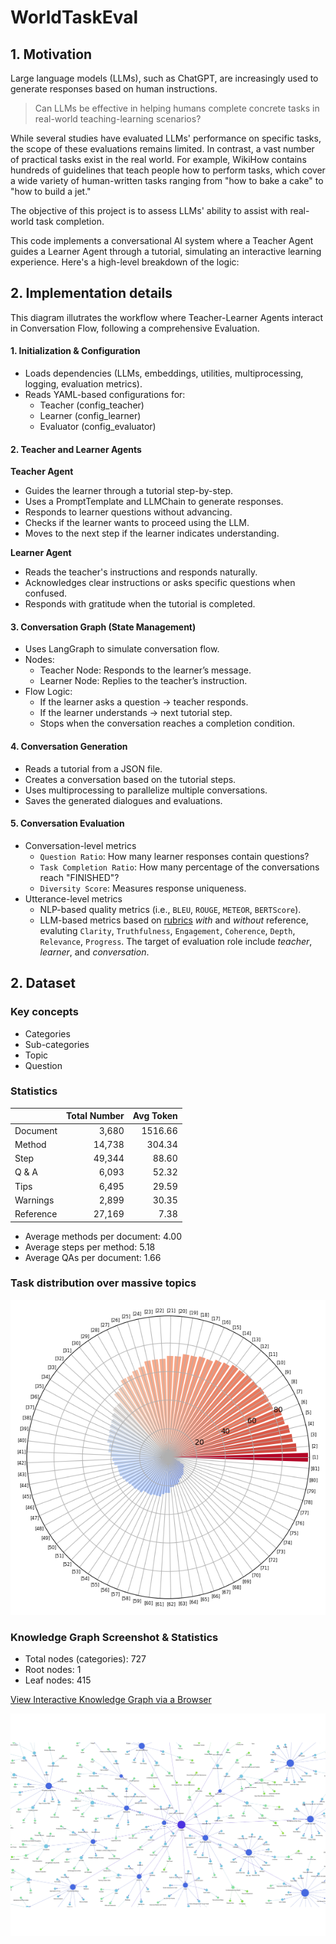 # WorldTaskEval
## 1. Motivation
Large language models (LLMs), such as ChatGPT, are increasingly used to generate responses based on human instructions. 

> Can LLMs be effective in helping humans complete concrete tasks in real-world teaching-learning scenarios?

While several studies have evaluated LLMs' performance on specific tasks, the scope of these evaluations remains limited. In contrast, a vast number of practical tasks exist in the real world. For example, WikiHow contains hundreds of guidelines that teach people how to perform tasks, which cover  a wide variety of human-written tasks ranging from "how to bake a cake" to "how to build a jet." 

The objective of this project is to assess LLMs' ability to assist with real-world task completion.

This code implements a conversational AI system where a Teacher Agent guides a Learner Agent through a tutorial, simulating an interactive learning experience. Here's a high-level breakdown of the logic:

## 2. Implementation details 

This diagram illutrates the workflow where Teacher-Learner Agents interact in Conversation Flow, following a comprehensive Evaluation. 

#### 1. Initialization & Configuration
- Loads dependencies (LLMs, embeddings, utilities, multiprocessing, logging, evaluation metrics).
- Reads YAML-based configurations for:
    - Teacher (config_teacher)
    - Learner (config_learner)
    - Evaluator (config_evaluator)

#### 2. Teacher and Learner Agents
**Teacher Agent**
- Guides the learner through a tutorial step-by-step.
- Uses a PromptTemplate and LLMChain to generate responses.
- Responds to learner questions without advancing.
- Checks if the learner wants to proceed using the LLM.
- Moves to the next step if the learner indicates understanding.

**Learner Agent**
- Reads the teacher's instructions and responds naturally.
- Acknowledges clear instructions or asks specific questions when confused.
- Responds with gratitude when the tutorial is completed.

#### 3. Conversation Graph (State Management)
- Uses LangGraph to simulate conversation flow.
- Nodes:
    - Teacher Node: Responds to the learner’s message.
    - Learner Node: Replies to the teacher’s instruction.
- Flow Logic:
    - If the learner asks a question → teacher responds.
    - If the learner understands → next tutorial step.
    - Stops when the conversation reaches a completion condition.

#### 4. Conversation Generation
- Reads a tutorial from a JSON file.
- Creates a conversation based on the tutorial steps.
- Uses multiprocessing to parallelize multiple conversations.
- Saves the generated dialogues and evaluations.

#### 5. Conversation Evaluation
- Conversation-level metrics
    - `Question Ratio`: How many learner responses contain questions?
    - `Task Completion Ratio`: How many percentage of the conversations reach "FINISHED"?
    - `Diversity Score`: Measures response uniqueness.
- Utterance-level metrics
    - NLP-based quality metrics (i.e., `BLEU`, `ROUGE`, `METEOR`, `BERTScore`).
    - LLM-based metrics based on [rubrics](data/evaluation_rubrics.json) *with* and *without* reference, evaluting `Clarity`, `Truthfulness`, `Engagement`, `Coherence`, `Depth`, `Relevance`, `Progress`. The target of evaluation role include *teacher*, *learner*, and *conversation*. 


## 2. Dataset

### Key concepts
- Categories
- Sub-categories
- Topic
- Question

### Statistics
|   | Total Number  | Avg Token  |
|:-|-:|-:|
| Document | 3,680  | 1516.66 |
| Method | 14,738  | 304.34 |
| Step | 49,344  | 88.60 |
| Q & A | 6,093  | 52.32 |
| Tips | 6,495  | 29.59 |
| Warnings | 2,899  | 30.35 |
| Reference | 27,169 | 7.38 |

- Average methods per document: 4.00
- Average steps per method: 5.18
- Average QAs per document: 1.66

### Task distribution over massive topics
![alt text](figure/tasks_per_topic.png)

### Knowledge Graph Screenshot & Statistics
- Total nodes (categories): 727
- Root nodes: 1
- Leaf nodes: 415

[View Interactive Knowledge Graph via a Browser](figure/interactive_knowledge_graph.html)

![Knowledge Graph Screenshot](figure/knowledge_graph_screenshot.png)

